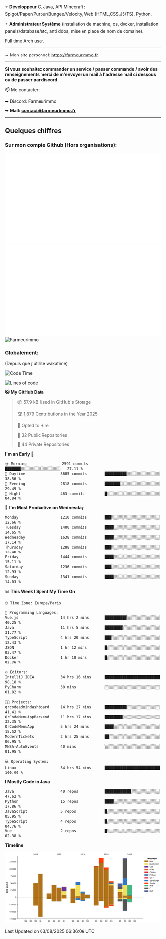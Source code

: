 ⭐ **Développeur** C, Java, API Minecraft : Spigot/Paper/Purpur/Bungee/Velocity, Web (HTML,CSS,JS/TS), Python.

⭐ **Administrateur Système** (installation de machine, os, docker, installation panels/database/etc, anti ddos, mise en place de nom de domaine).

Full time Arch user.

---

➥ Mon site personnel: https://farmeurimmo.fr

---

**Si vous souhaitez commander un service / passer commande / avoir des renseignements merci de m'envoyer un mail à l'adresse mail ci dessous ou de passer par discord.**

📫 Me contacter:
 
   ➥ Discord: Farmeurimmo
   
   ➥ **Mail: contact@farmeurimmo.fr**

---
## Quelques chiffres

### Sur mon compte Github (Hors organisations):

<a href="https://github.com/Farmeurimmo/github-stats">
<img src="https://github.com/Farmeurimmo/github-stats/blob/master/generated/overview.svg#gh-dark-mode-only" />
<img src="https://github.com/Farmeurimmo/github-stats/blob/master/generated/languages.svg#gh-dark-mode-only" />
</a>

<img src="https://komarev.com/ghpvc/?username=Farmeurimmo" alt="Farmeurimmo" />

### Globalement:

(Depuis que j'utilise wakatime)
<!--START_SECTION:waka-->
![Code Time](http://img.shields.io/badge/Code%20Time-2%2C299%20hrs%2045%20mins-blue)

![Lines of code](https://img.shields.io/badge/From%20Hello%20World%20I%27ve%20Written-1.0%20million%20lines%20of%20code-blue)

**🐱 My GitHub Data** 

> 📦 57.9 kB Used in GitHub's Storage 
 > 
> 🏆 1,879 Contributions in the Year 2025
 > 
> 💼 Opted to Hire
 > 
> 📜 32 Public Repositories 
 > 
> 🔑 44 Private Repositories 
 > 
**I'm an Early 🐤** 

```text
🌞 Morning                2591 commits        ███████░░░░░░░░░░░░░░░░░░   27.11 % 
🌆 Daytime                3685 commits        ██████████░░░░░░░░░░░░░░░   38.56 % 
🌃 Evening                2818 commits        ███████░░░░░░░░░░░░░░░░░░   29.49 % 
🌙 Night                  463 commits         █░░░░░░░░░░░░░░░░░░░░░░░░   04.84 % 
```
📅 **I'm Most Productive on Wednesday** 

```text
Monday                   1210 commits        ███░░░░░░░░░░░░░░░░░░░░░░   12.66 % 
Tuesday                  1400 commits        ████░░░░░░░░░░░░░░░░░░░░░   14.65 % 
Wednesday                1638 commits        ████░░░░░░░░░░░░░░░░░░░░░   17.14 % 
Thursday                 1288 commits        ███░░░░░░░░░░░░░░░░░░░░░░   13.48 % 
Friday                   1444 commits        ████░░░░░░░░░░░░░░░░░░░░░   15.11 % 
Saturday                 1236 commits        ███░░░░░░░░░░░░░░░░░░░░░░   12.93 % 
Sunday                   1341 commits        ████░░░░░░░░░░░░░░░░░░░░░   14.03 % 
```


📊 **This Week I Spent My Time On** 

```text
🕑︎ Time Zone: Europe/Paris

💬 Programming Languages: 
Vue.js                   14 hrs 2 mins       ██████████░░░░░░░░░░░░░░░   40.25 % 
Java                     11 hrs 5 mins       ████████░░░░░░░░░░░░░░░░░   31.77 % 
TypeScript               4 hrs 20 mins       ███░░░░░░░░░░░░░░░░░░░░░░   12.43 % 
JSON                     1 hr 12 mins        █░░░░░░░░░░░░░░░░░░░░░░░░   03.47 % 
Docker                   1 hr 10 mins        █░░░░░░░░░░░░░░░░░░░░░░░░   03.36 % 

🔥 Editors: 
IntelliJ IDEA            34 hrs 16 mins      █████████████████████████   98.18 % 
PyCharm                  38 mins             ░░░░░░░░░░░░░░░░░░░░░░░░░   01.82 % 

🐱‍💻 Projects: 
qrcodeadmindashboard     14 hrs 27 mins      ██████████░░░░░░░░░░░░░░░   41.41 % 
QrCodeMenuAppBackend     11 hrs 17 mins      ████████░░░░░░░░░░░░░░░░░   32.35 % 
QrCodeMenuApp            5 hrs 24 mins       ████░░░░░░░░░░░░░░░░░░░░░   15.52 % 
ModernTickets            2 hrs 25 mins       ██░░░░░░░░░░░░░░░░░░░░░░░   06.95 % 
MNSA-AutoEvents          40 mins             ░░░░░░░░░░░░░░░░░░░░░░░░░   01.95 % 

💻 Operating System: 
Linux                    34 hrs 54 mins      █████████████████████████   100.00 % 
```

**I Mostly Code in Java** 

```text
Java                     40 repos            ████████████░░░░░░░░░░░░░   47.62 % 
Python                   15 repos            ████░░░░░░░░░░░░░░░░░░░░░   17.86 % 
JavaScript               5 repos             █░░░░░░░░░░░░░░░░░░░░░░░░   05.95 % 
TypeScript               4 repos             █░░░░░░░░░░░░░░░░░░░░░░░░   04.76 % 
Vue                      2 repos             █░░░░░░░░░░░░░░░░░░░░░░░░   02.38 % 
```



**Timeline**

![Lines of Code chart](https://raw.githubusercontent.com/Farmeurimmo/Farmeurimmo/main/assets/bar_graph.png)


 Last Updated on 03/08/2025 06:36:06 UTC
<!--END_SECTION:waka-->
